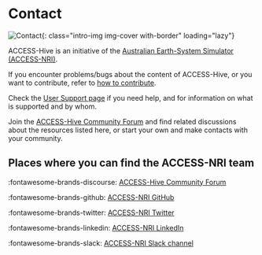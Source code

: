 #  Contact 

![Contact](/assets/contact-img.jpg){: class="intro-img img-cover with-border" loading="lazy"}

ACCESS-Hive is an initiative of the [Australian Earth-System Simulator (ACCESS-NRI)](https://www.access-nri.org.au/about/what-is-access-nri).

If you encounter problems/bugs about the content of ACCESS-Hive, or you want to contribute, refer to [how to contribute](/about/contribute).

Check the [User Support page](/about/user_support) if you need help, and for information on what is supported and by whom.

Join the [ACCESS-Hive Community Forum](https://forum.access-hive.org.au/) and find related discussions about the resources listed here, or start your own and make contacts with your community.

## Places where you can find the ACCESS-NRI team

:fontawesome-brands-discourse: [ACCESS-Hive Community Forum](https://forum.access-hive.org.au/)

:fontawesome-brands-github: [ACCESS-NRI GitHub](https://github.com/ACCESS-NRI/)

:fontawesome-brands-twitter: [ACCESS-NRI Twitter](https://twitter.com/ACCESS_NRI)

:fontawesome-brands-linkedin: [ACCESS-NRI LinkedIn](https://www.linkedin.com/in/access-nri)
    
:fontawesome-brands-slack: [ACCESS-NRI Slack channel](https://access-nri.slack.com)

[^1]: _"Contact" image source_: [Image by pch.vector](https://www.freepik.com/free-vector/contact-concept-landing-page_5155590.htm#page=5&query=contact%20cartoon&position=6&from_view=search&track=ais) on Freepik
